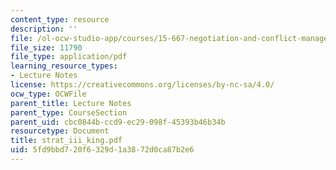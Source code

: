 ```yaml
---
content_type: resource
description: ''
file: /ol-ocw-studio-app/courses/15-667-negotiation-and-conflict-management-spring-2001/5fd9bbd720f6329d1a3872d0ca87b2e6_strat_iii_king.pdf
file_size: 11790
file_type: application/pdf
learning_resource_types:
- Lecture Notes
license: https://creativecommons.org/licenses/by-nc-sa/4.0/
ocw_type: OCWFile
parent_title: Lecture Notes
parent_type: CourseSection
parent_uid: cbc0844b-ccd9-ec29-098f-45393b46b34b
resourcetype: Document
title: strat_iii_king.pdf
uid: 5fd9bbd7-20f6-329d-1a38-72d0ca87b2e6
---
```

